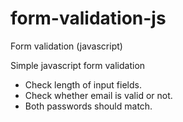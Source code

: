# form-validation-js
Form validation (javascript)

Simple javascript form validation

- Check length of input fields.
- Check whether email is valid or not.
- Both passwords should match.

